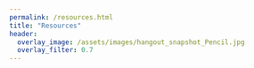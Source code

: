 ```yaml
---
permalink: /resources.html
title: "Resources"
header:
  overlay_image: /assets/images/hangout_snapshot_Pencil.jpg
  overlay_filter: 0.7
---
```


